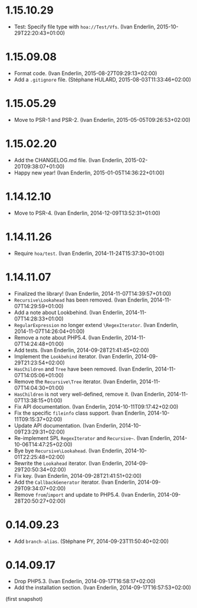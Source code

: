 # 1.15.10.29

  * Test: Specify file type with `hoa://Test/Vfs`. (Ivan Enderlin, 2015-10-29T22:20:43+01:00)

# 1.15.09.08

  * Format code. (Ivan Enderlin, 2015-08-27T09:29:13+02:00)
  * Add a `.gitignore` file. (Stéphane HULARD, 2015-08-03T11:33:46+02:00)

# 1.15.05.29

  * Move to PSR-1 and PSR-2. (Ivan Enderlin, 2015-05-05T09:26:53+02:00)

# 1.15.02.20

  * Add the CHANGELOG.md file. (Ivan Enderlin, 2015-02-20T09:38:07+01:00)
  * Happy new year! (Ivan Enderlin, 2015-01-05T14:36:22+01:00)

# 1.14.12.10

  * Move to PSR-4. (Ivan Enderlin, 2014-12-09T13:52:31+01:00)

# 1.14.11.26

  * Require `hoa/test`. (Ivan Enderlin, 2014-11-24T15:37:30+01:00)

# 1.14.11.07

  * Finalized the library! (Ivan Enderlin, 2014-11-07T14:39:57+01:00)
  * `Recursive\Lookahead` has been removed. (Ivan Enderlin, 2014-11-07T14:29:59+01:00)
  * Add a note about Lookbehind. (Ivan Enderlin, 2014-11-07T14:28:33+01:00)
  * `RegularExpression` no longer extend `\RegexIterator`. (Ivan Enderlin, 2014-11-07T14:26:04+01:00)
  * Remove a note about PHP5.4. (Ivan Enderlin, 2014-11-07T14:24:48+01:00)
  * Add tests. (Ivan Enderlin, 2014-09-28T21:41:45+02:00)
  * Implement the `Lookbehind` iterator. (Ivan Enderlin, 2014-09-29T21:23:54+02:00)
  * `HasChildren` and `Tree` have been removed. (Ivan Enderlin, 2014-11-07T14:05:06+01:00)
  * Remove the `Recursive\Tree` iterator. (Ivan Enderlin, 2014-11-07T14:04:30+01:00)
  * `HasChildren` is not very well-defined, remove it. (Ivan Enderlin, 2014-11-07T13:38:15+01:00)
  * Fix API documentation. (Ivan Enderlin, 2014-10-11T09:17:42+02:00)
  * Fix the specific `fileinfo` class support. (Ivan Enderlin, 2014-10-11T09:15:37+02:00)
  * Update API documentation. (Ivan Enderlin, 2014-10-09T23:29:31+02:00)
  * Re-implement SPL `RegexIterator` and `Recursive~`. (Ivan Enderlin, 2014-10-06T14:47:25+02:00)
  * Bye bye `Recursive\Lookahead`. (Ivan Enderlin, 2014-10-01T22:25:48+02:00)
  * Rewrite the `Lookahead` iterator. (Ivan Enderlin, 2014-09-29T20:50:34+02:00)
  * Fix key. (Ivan Enderlin, 2014-09-28T21:41:51+02:00)
  * Add the `CallbackGenerator` iterator. (Ivan Enderlin, 2014-09-29T09:34:07+02:00)
  * Remove `from`/`import` and update to PHP5.4. (Ivan Enderlin, 2014-09-28T20:50:27+02:00)

# 0.14.09.23

  * Add `branch-alias`. (Stéphane PY, 2014-09-23T11:50:40+02:00)

# 0.14.09.17

  * Drop PHP5.3. (Ivan Enderlin, 2014-09-17T16:58:17+02:00)
  * Add the installation section. (Ivan Enderlin, 2014-09-17T16:57:53+02:00)

(first snapshot)
